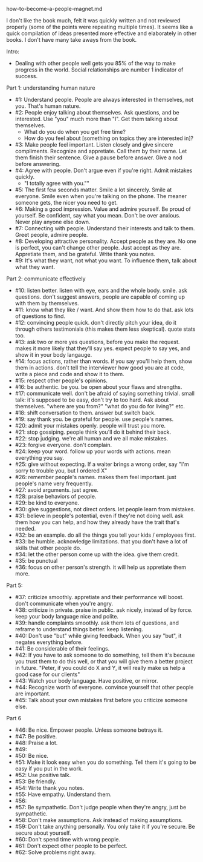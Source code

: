 how-to-become-a-people-magnet.md

I don't like the book much, felt it was quickly written and not reviewed properly (some of the points were repeating multiple times). It seems like a quick compilation of ideas presented more effective and elaborately in other books. I don't have many take aways from the book.

Intro:
- Dealing with other people well gets you 85% of the way to make progress in the world. Social relationships are number 1 indicator of success.

Part 1: understanding human nature
- #1: Understand people. People are always interested in themselves, not you. That's human nature. 
- #2: People enjoy talking about themselves. Ask questions, and be interested. Use "you" much more than "I". Get them talking about themselves.
	- What do you do when you get free time?
	- How do you feel about [something on topics they are interested in]?
- #3: Make people feel important. Listen closely and give sincere compliments. Recognize and appretiate. Call them by their name. Let them finish their sentence. Give a pause before answer. Give a nod before answering.
- #4: Agree with people. Don't argue even if you're right. Admit mistakes quickly.
	- "I totally agree with you.""
- #5: The first few seconds matter. Smile a lot sincerely. Smile at everyone. Smile even when you're talking on the phone. The meaner someone gets, the nicer you need to get. 
- #6: Making a good impression. Value and admire yourself. Be proud of yourself. Be confident, say what you mean. Don't be over anxious. Never play anyone else down.
- #7: Connecting with people. Understand their interests and talk to them. Greet people, admire people.
- #8: Developing attractive personality. Accept people as they are. No one is perfect, you can't change other people. Just accept as they are. Appretiate them, and be grateful. Write thank you notes. 
- #9: It's what they want, not what you want. To influence them, talk about what they want.

Part 2: communicate effectively
- #10: listen better. listen with eye, ears and the whole body. smile. ask questions. don't suggest answers, people are capable of coming up with them by themselves. 
- #11: know what they like / want. And show them how to do that. ask lots of questions to find.
- #12: convincing people quick. don't directly pitch your idea, do it through others testimonials (this makes them less skeptical). quote stats too. 
- #13: ask two or more yes questions, before you make the request. makes it more likely that they'll say yes. expect people to say yes, and show it in your body langauge.
- #14: focus actions, rather than words. if you say you'll help them, show them in actions. don't tell the interviewer how good you are at code, write a piece and code and show it to them.
- #15: respect other people's opinions.
- #16: be authentic. be you. be open about your flaws and strengths.
- #17: communicate well. don't be afraid of saying something trivial. small talk: it's supposed to be easy, don't try to too hard. Ask about themselves. "where are you from?" "what do you do for living?" etc.
- #18: shift conversation to them. answer but switch back.
- #19: say thank you. be grateful for people. use people's names. 
- #20: admit your mistakes openly. people will trust you more.
- #21: stop gossiping. people think you'll do it behind their back.
- #22: stop judging. we're all human and we all make mistakes.  
- #23: forgive everyone. don't complain.
- #24: keep your word. follow up your words with actions. mean everything you say.
- #25: give without expecting. If a waiter brings a wrong order, say "I'm sorry to trouble you, but I ordered X"
- #26: remember people's names. makes them feel important. just people's name very frequently.
- #27: avoid arguments. just agree.
- #28: praise behaviors of people.
- #29: be kind to everyone.
- #30: give suggestions, not direct orders. let people learn from mistakes. 
- #31: believe in people's potential, even if they're not doing well. ask them how you can help, and how they already have the trait that's needed.
- #32: be an example. do all the things you tell your kids / employees first. 
- #33: be humble. acknowledge limitations. that you don't have a lot of skills that other people do.
- #34: let the other person come up with the idea. give them credit.
- #35: be punctual
- #36: focus on other person's strength. it will help us appretiate them more.

Part 5:
- #37: criticize smoothly. appretiate and their performance will boost. don't communicate when you're angry. 
- #38: criticize in private. praise in public. ask nicely, instead of by force. keep your body language nice and polite.
- #39: handle complaints smoothly. ask them lots of questions, and reframe to understand things better. keep listening.
- #40: Don't use "but" while giving feedback. When you say "but", it negates everything before.
- #41: Be considerable of their feelings.
- #42: If you have to ask someone to do something, tell them it's because you trust them to do this well, or that you will give them a better project in future. "Peter, if you could do X and Y, it will really make us help a good case for our clients"
- #43: Watch your body language. Have positive, or mirror. 
- #44: Recognize worth of everyone. convince yourself that other people are important.
- #45: Talk about your own mistakes first before you criticize someone else.

Part 6
- #46: Be nice. Empower people. Unless someone betrays it.
- #47: Be positive. 
- #48: Praise a lot.
- #49: 
- #50: Be nice.
- #51: Make it look easy when you do something. Tell them it's going to be easy if you put in the work.
- #52: Use positive talk.
- #53: Be friendly.
- #54: Write thank you notes. 
- #55: Have empathy. Understand them.
- #56: 
- #57: Be sympathetic. Don't judge people when they're angry, just be sympathetic. 
- #58: Don't make assumptions. Ask instead of making assumptions. 
- #59: Don't take anything personally. You only take it if you're secure. Be secure about yourself.
- #60: Don't spend time with wrong people.
- #61: Don't expect other people to be perfect.
- #62: Solve problems right away. 